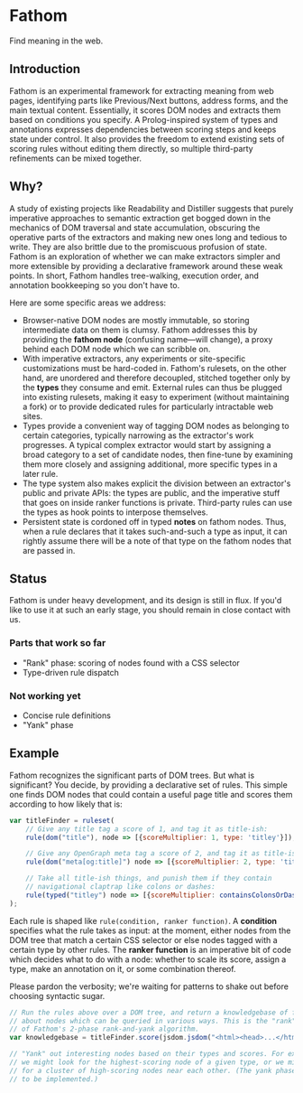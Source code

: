 # Fathom

Find meaning in the web.

## Introduction

Fathom is an experimental framework for extracting meaning from web pages, identifying parts like Previous/Next buttons, address forms, and the main textual content. Essentially, it scores DOM nodes and extracts them based on conditions you specify. A Prolog-inspired system of types and annotations expresses dependencies between scoring steps and keeps state under control. It also provides the freedom to extend existing sets of scoring rules without editing them directly, so multiple third-party refinements can be mixed together.

## Why?

A study of existing projects like Readability and Distiller suggests that purely imperative approaches to semantic extraction get bogged down in the mechanics of DOM traversal and state accumulation, obscuring the operative parts of the extractors and making new ones long and tedious to write. They are also brittle due to the promiscuous profusion of state. Fathom is an exploration of whether we can make extractors simpler and more extensible by providing a declarative framework around these weak points. In short, Fathom handles tree-walking, execution order, and annotation bookkeeping so you don't have to.

Here are some specific areas we address:

* Browser-native DOM nodes are mostly immutable, so storing intermediate data on them is clumsy. Fathom addresses this by providing the **fathom node** (confusing name—will change), a proxy behind each DOM node which we can scribble on.
* With imperative extractors, any experiments or site-specific customizations must be hard-coded in. Fathom's rulesets, on the other hand, are unordered and therefore decoupled, stitched together only by the **types** they consume and emit. External rules can thus be plugged into existing rulesets, making it easy to experiment (without maintaining a fork) or to provide dedicated rules for particularly intractable web sites.
* Types provide a convenient way of tagging DOM nodes as belonging to certain categories, typically narrowing as the extractor's work progresses. A typical complex extractor would start by assigning a broad category to a set of candidate nodes, then fine-tune by examining them more closely and assigning additional, more specific types in a later rule.
* The type system also makes explicit the division between an extractor's public and private APIs: the types are public, and the imperative stuff that goes on inside ranker functions is private. Third-party rules can use the types as hook points to interpose themselves.
* Persistent state is cordoned off in typed **notes** on fathom nodes. Thus, when a rule declares that it takes such-and-such a type as input, it can rightly assume there will be a note of that type on the fathom nodes that are passed in.

## Status

Fathom is under heavy development, and its design is still in flux. If you'd like to use it at such an early stage, you should remain in close contact with us.

### Parts that work so far

* "Rank" phase: scoring of nodes found with a CSS selector
* Type-driven rule dispatch

### Not working yet

* Concise rule definitions
* "Yank" phase

## Example

Fathom recognizes the significant parts of DOM trees. But what is significant? You decide, by providing a declarative set of rules. This simple one finds DOM nodes that could contain a useful page title and scores them according to how likely that is:

```javascript
var titleFinder = ruleset(
    // Give any title tag a score of 1, and tag it as title-ish:
    rule(dom("title"), node => [{scoreMultiplier: 1, type: 'titley'}]),

    // Give any OpenGraph meta tag a score of 2, and tag it as title-ish as well:
    rule(dom("meta[og:title]") node => [{scoreMultiplier: 2, type: 'titley'}]),

    // Take all title-ish things, and punish them if they contain
    // navigational claptrap like colons or dashes:
    rule(typed("titley") node => [{scoreMultiplier: containsColonsOrDashes(node.element) ? 2 : 1}])
);
```

Each rule is shaped like `rule(condition, ranker function)`. A **condition** specifies what the rule takes as input: at the moment, either nodes from the DOM tree that match a certain CSS selector or else nodes tagged with a certain type by other rules. The **ranker function** is an imperative bit of code which decides what to do with a node: whether to scale its score, assign a type, make an annotation on it, or some combination thereof.

Please pardon the verbosity; we're waiting for patterns to shake out before choosing syntactic sugar.

```javascript
// Run the rules above over a DOM tree, and return a knowledgebase of facts
// about nodes which can be queried in various ways. This is the "rank" phase
// of Fathom's 2-phase rank-and-yank algorithm.
var knowledgebase = titleFinder.score(jsdom.jsdom("<html><head>...</html>"));

// "Yank" out interesting nodes based on their types and scores. For example,
// we might look for the highest-scoring node of a given type, or we might look
// for a cluster of high-scoring nodes near each other. (The yank phase has yet
// to be implemented.)
```
